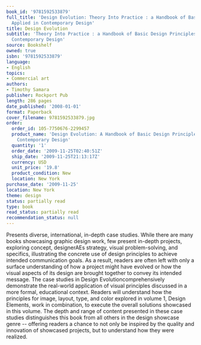 ```yaml
---
book_id: '9781592533879'
full_title: 'Design Evolution: Theory Into Practice : a Handbook of Basic Design Principles
  Applied in Contemporary Design'
title: Design Evolution
subtitle: 'Theory Into Practice : a Handbook of Basic Design Principles Applied in
  Contemporary Design'
source: Bookshelf
owned: true
isbn: '9781592533879'
language:
- English
topics:
- Commercial art
authors:
- Timothy Samara
publisher: Rockport Pub
length: 286 pages
date_published: '2008-01-01'
format: Paperback
cover_filename: 9781592533879.jpg
order:
  order_id: 105-7750676-2299457
  product_name: 'Design Evolution: A Handbook of Basic Design Principles Applied in
    Contemporary Design'
  quantity: '1'
  order_date: '2009-11-25T02:40:51Z'
  ship_date: '2009-11-25T21:13:17Z'
  currency: USD
  unit_price: '19.8'
  product_condition: New
  location: New York
purchase_date: '2009-11-25'
location: New York
theme: design
status: partially read
type: book
read_status: partially read
recommendation_status: null
---
```

Presents diverse, international, in-depth case studies. While there are many books showcasing graphic design work, few present in-depth projects, exploring concept, designerAEs strategy, visual problem-solving, and specifics, illustrating the concrete use of design principles to achieve intended communication goals. As a result, readers are often left with only a surface understanding of how a project might have evolved or how the visual aspects of its design are brought together to convey its intended message. The case studies in Design Evolutioncomprehensively demonstrate the real-world application of visual principles discussed in a more formal, educational context. Readers will understand how the principles for image, layout, type, and color explored in volume 1, Design Elements, work in combination, to execute the overall solutions showcased in this volume. The depth and range of content presented in these case studies distinguishes this book from all others in the design showcase genre -- offering readers a chance to not only be inspired by the quality and innovation of showcased projects, but to understand how they were realized.
